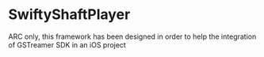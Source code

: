 # SwiftyShaftPlayer
ARC only, this framework has been designed in order to help the integration of GSTreamer SDK in an iOS project
